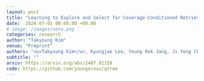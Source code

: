 ```yaml
---
layout: post
title: "Learning to Explore and Select for Coverage-Conditioned Retrieval-Augmented Generation"
date:  2024-07-01 00:00:00 +00:00
# image: /images/none.png
categories: research
author: "Takyoung Kim"
venue: "Preprint"
authors: "<u>Takyoung Kim</u>, Kyungjae Lee, Young Rok Jang, Ji Yong Cho, Gangwoo Kim, Minseok Cho, Moontae Lee"
subtitle: ""
arxiv: https://arxiv.org/abs/2407.01158
code: https://github.com/youngerous/qtree
---
```


